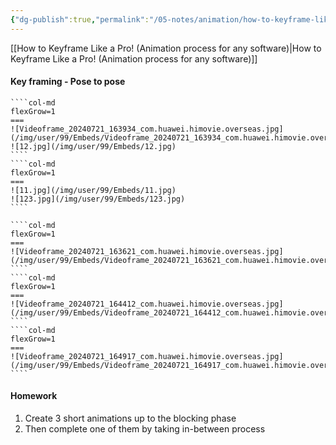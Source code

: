 ```yaml
---
{"dg-publish":true,"permalink":"/05-notes/animation/how-to-keyframe-like-a-pro-animation-process-for-any-software-note/","contentClasses":"page-grid daily Thursday page-light-yellow","noteIcon":"","created":"2025-01-21T01:20:17.003+10:00","updated":"2025-01-21T16:22:36.486+10:00"}
---
```


[[How to Keyframe Like a Pro! (Animation process for any software)\|How to Keyframe Like a Pro! (Animation process for any software)]]
#### Key framing - Pose to pose
`````col
````col-md
flexGrow=1
===
![Videoframe_20240721_163934_com.huawei.himovie.overseas.jpg](/img/user/99/Embeds/Videoframe_20240721_163934_com.huawei.himovie.overseas.jpg)
![12.jpg](/img/user/99/Embeds/12.jpg)
````
````col-md
flexGrow=1
===
![11.jpg](/img/user/99/Embeds/11.jpg)
![123.jpg](/img/user/99/Embeds/123.jpg)
````
`````
`````col
````col-md
flexGrow=1
===
![Videoframe_20240721_163621_com.huawei.himovie.overseas.jpg](/img/user/99/Embeds/Videoframe_20240721_163621_com.huawei.himovie.overseas.jpg)
````
````col-md
flexGrow=1
===
![Videoframe_20240721_164412_com.huawei.himovie.overseas.jpg](/img/user/99/Embeds/Videoframe_20240721_164412_com.huawei.himovie.overseas.jpg)
````
````col-md
flexGrow=1
===
![Videoframe_20240721_164917_com.huawei.himovie.overseas.jpg](/img/user/99/Embeds/Videoframe_20240721_164917_com.huawei.himovie.overseas.jpg)
````
`````
#### Homework
1. Create 3 short animations up to the blocking phase
2. Then complete one of them by taking in-between process
